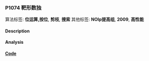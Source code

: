 ### P1074 靶形数独

算法标签: **位运算,按位**, **剪枝**, **搜索**
其他标签: **NOIp提高组**, **2009**, **高性能**


#### Description

#### Analysis

#### [Code](../cpp/p1074.cpp) 

